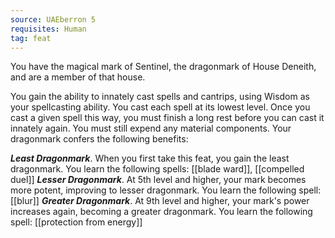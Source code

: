 ```yaml
---
source: UAEberron 5
requisites: Human
tag: feat
---
```


You have the magical mark of Sentinel, the dragonmark of House Deneith, and are a member of that house.

You gain the ability to innately cast spells and cantrips, using Wisdom as your spellcasting ability. You cast each spell at its lowest level. Once you cast a given spell this way, you must finish a long rest before you can cast it innately again. You must still expend any material components. Your dragonmark confers the following benefits:

**_Least Dragonmark_**. When you first take this feat, you gain the least dragonmark. You learn the following spells: [[blade ward]], [[compelled duel]]
**_Lesser Dragonmark_**. At 5th level and higher, your mark becomes more potent, improving to lesser dragonmark. You learn the following spell: [[blur]]
**_Greater Dragonmark_**. At 9th level and higher, your mark's power increases again, becoming a greater dragonmark. You learn the following spell: [[protection from energy]]
